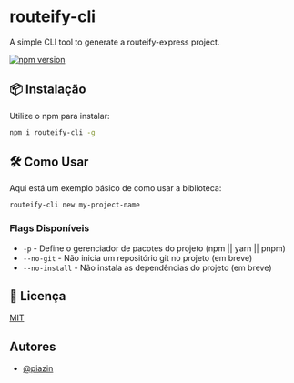 # routeify-cli

A simple CLI tool to generate a routeify-express project.

[![npm version](https://badge.fury.io/js/routeify-cli.svg)](https://www.npmjs.com/package/routeify-cli)

## 📦 Instalação

Utilize o npm para instalar:

```bash
npm i routeify-cli -g
```

## 🛠 Como Usar

Aqui está um exemplo básico de como usar a biblioteca:

```bash
routeify-cli new my-project-name
```

### Flags Disponíveis

- `-p` - Define o gerenciador de pacotes do projeto (npm || yarn || pnpm)
- `--no-git` - Não inicia um repositório git no projeto (em breve)
- `--no-install` - Não instala as dependências do projeto (em breve)

## 📄 Licença

[MIT](https://choosealicense.com/licenses/mit/)

## Autores

- [@piazin](https://www.github.com/piazin)
